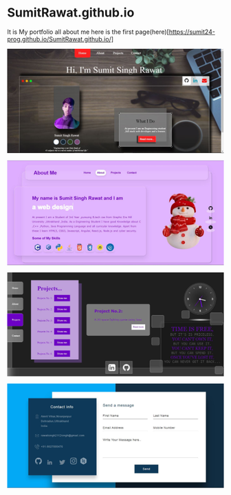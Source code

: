 # SumitRawat.github.io


It is My portfolio all about me here is the first page(here)[https://sumit24-prog.github.io/SumitRawat.github.io/]


![ALt text](./images/oc2.JPG?raw=true "Front Page")

![ALt text](./images/oc3.JPG?raw=true "Front Page")

![ALt text](./images/oc4.JPG?raw=true "Front Page")

![ALt text](./images/oc5.JPG?raw=true "Front Page")
